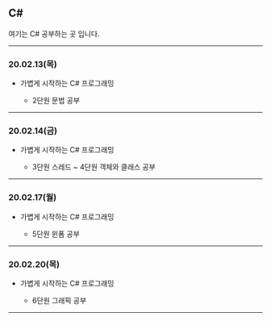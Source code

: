 ## C#
여기는 C# 공부하는 곳 입니다.

---------------------------
### 20.02.13(목)
* 가볍게 시작하는 C# 프로그래밍

  - 2단원 문법 공부

---------------------------
### 20.02.14(금)
* 가볍게 시작하는 C# 프로그래밍

  - 3단원 스레드 ~ 4단원 객체와 클래스 공부

---------------------------
### 20.02.17(월)
* 가볍게 시작하는 C# 프로그래밍

  - 5단원 윈폼 공부

---------------------------
### 20.02.20(목)
* 가볍게 시작하는 C# 프로그래밍

  - 6단원 그래픽 공부

---------------------------
